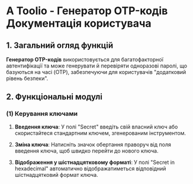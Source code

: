 # A Toolio - Генератор OTP-кодів Документація користувача

## 1. Загальний огляд функцій

**Генератор OTP-кодів** використовується для багатофакторної автентифікації та може генерувати й перевіряти одноразові паролі, що базуються на часі (OTP), забезпечуючи для користувачів "додатковий рівень безпеки".

## 2. Функціональні модулі

### (1) Керування ключами

1. **Введення ключа**: У полі "Secret" введіть свій власний ключ або скористайтеся стандартним ключем, згенерованим інструментом.

2. **Зміна ключа**: Натисніть значок обертання праворуч від поля введення ключа, щоб швидко перейти до нового ключа.

3. **Відображення у шістнадцятковому форматі**: У полі "Secret in hexadecimal" автоматично відображатиметься відповідний шістнадцятковий формат ключа.